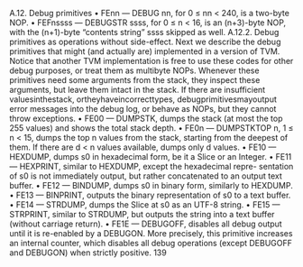 A.12. Debug primitives
• FEnn — DEBUG nn, for 0 ≤ nn < 240, is a two-byte NOP.
• FEFnssss — DEBUGSTR ssss, for 0 ≤ n < 16, is an (n+3)-byte NOP,
with the (n+1)-byte “contents string” ssss skipped as well.
A.12.2. Debug primitives as operations without side-effect. Next
we describe the debug primitives that might (and actually are) implemented
in a version of TVM. Notice that another TVM implementation is free to
use these codes for other debug purposes, or treat them as multibyte NOPs.
Whenever these primitives need some arguments from the stack, they inspect
these arguments, but leave them intact in the stack. If there are insufficient
valuesinthestack, ortheyhaveincorrecttypes, debugprimitivesmayoutput
error messages into the debug log, or behave as NOPs, but they cannot throw
exceptions.
• FE00 — DUMPSTK, dumps the stack (at most the top 255 values) and
shows the total stack depth.
• FE0n — DUMPSTKTOP n, 1 ≤ n < 15, dumps the top n values from the
stack, starting from the deepest of them. If there are d < n values
available, dumps only d values.
• FE10 — HEXDUMP, dumps s0 in hexadecimal form, be it a Slice or an
Integer.
• FE11 — HEXPRINT, similar to HEXDUMP, except the hexadecimal repre-
sentation of s0 is not immediately output, but rather concatenated to
an output text buffer.
• FE12 — BINDUMP, dumps s0 in binary form, similarly to HEXDUMP.
• FE13 — BINPRINT, outputs the binary representation of s0 to a text
buffer.
• FE14 — STRDUMP, dumps the Slice at s0 as an UTF-8 string.
• FE15 — STRPRINT, similar to STRDUMP, but outputs the string into a
text buffer (without carriage return).
• FE1E — DEBUGOFF, disables all debug output until it is re-enabled by
a DEBUGON. More precisely, this primitive increases an internal counter,
which disables all debug operations (except DEBUGOFF and DEBUGON)
when strictly positive.
139


